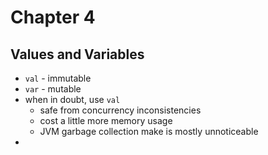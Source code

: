 # Chapter 4

## Values and Variables
- `val` - immutable
- `var` - mutable
- when in doubt, use `val`
  - safe from concurrency inconsistencies
  - cost a little more memory usage
  - JVM garbage collection make is mostly unnoticeable
- 

